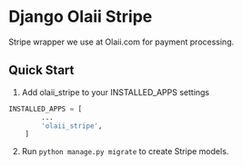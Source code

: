 # Django Olaii Stripe

Stripe wrapper we use at Olaii.com for payment processing. 


## Quick Start

1. Add olaii_stripe to your INSTALLED_APPS settings

```python
INSTALLED_APPS = [
        ...
        'olaii_stripe',
    ]

```

2. Run `python manage.py migrate` to create Stripe models.